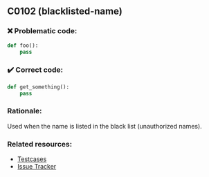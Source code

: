 ## C0102 (blacklisted-name)

### :x: Problematic code:

```python
def foo():
    pass
```

### :heavy_check_mark: Correct code:

```python
def get_something():
    pass
```

### Rationale:

Used when the name is listed in the black list (unauthorized names). 

### Related resources:

- [Testcases](https://github.com/PyCQA/pylint/blob/master/tests/functional/b/blacklisted_name.py)
- [Issue Tracker](https://github.com/PyCQA/pylint/issues?q=is%3Aissue+%22blacklisted-name%22+OR+%22C0102%22)
